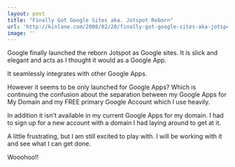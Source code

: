 ```yaml
---
layout: post
title: "Finally Got Google Sites aka. Jotspot Reborn"
url: 'http://kinlane.com/2008/02/28/finally-got-google-sites-aka-jotspot-reborn/'
image: ''
---
```


Google finally launched the reborn Jotspot as Google sites. It is slick and elegant and acts as I thought it would as a Google App.

It seamlessly integrates with other Google Apps.

However it seems to be only launched for Google Apps? Which is continuing the confusion about the separation between my Google Apps for My Domain and my FREE primary Google Account which I use heavily.

In addition it isn't available in my current Google Apps for my domain. I had to sign up for a new account with a domain I had laying around to get at it.

A little frustrating, but I am still excited to play with. I will be working with it and see what I can get done.

Wooohoo!!